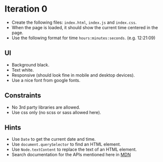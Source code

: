 # Iteration 0

* Create the following files: `index.html`, `index.js` and `index.css`.
* When the page is loaded, it should show the current time centered in the page.
* Use the following format for time `hours:minutes:seconds`. (e.g. 12:21:09)

## UI
* Background black.
* Text white.
* Responsive (should look fine in mobile and desktop devices).
* Use a nice font from google fonts.

## Constraints
* No 3rd party libraries are allowed.
* Use css only (no scss or sass allowed here).

## Hints
* Use `Date` to get the current date and time.
* Use `document.querySelector` to find an HTML element.
* Use `Node.textContent` to replace the text of an HTML element.
* Search documentation for the APIs mentioned here in [MDN](https://developer.mozilla.org/en-US/)
